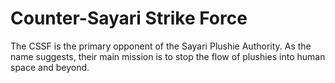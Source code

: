# Counter-Sayari Strike Force

The CSSF is the primary opponent of the Sayari Plushie Authority. As the name suggests, their main mission is to stop the flow of plushies into human space and beyond.
